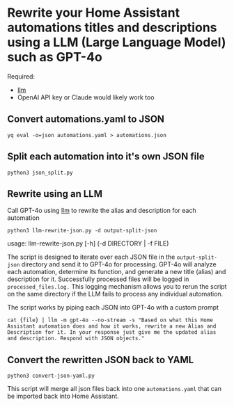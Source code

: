 # Rewrite your Home Assistant automations titles and descriptions using a LLM (Large Language Model) such as GPT-4o

Required:

- [llm](https://llm.datasette.io/en/stable/)
- OpenAI API key or Claude would likely work too

## Convert automations.yaml to JSON

`yq eval -o=json automations.yaml > automations.json`

## Split each automation into it's own JSON file

`python3 json_split.py`

## Rewrite using an LLM

Call GPT-4o using [llm](https://llm.datasette.io/en/stable/) to rewrite the alias and description for each automation

`python3 llm-rewrite-json.py -d output-split-json`

usage: llm-rewrite-json.py [-h] (-d DIRECTORY | -f FILE)

 The script is designed to iterate over each JSON file in the `output-split-json` directory and send it to GPT-4o for processing. GPT-4o will analyze each automation, determine its function, and generate a new title (alias) and description for it. Successfully processed files will be logged in `processed_files.log.` This logging mechanism allows you to rerun the script on the same directory if the LLM fails to process any individual automation.

 The script works by piping each JSON into GPT-4o with a custom prompt

`cat {file} | llm -m gpt-4o --no-stream -s "Based on what this Home Assistant automation does and how it works, rewrite a new Alias and Description for it. In your response just give me the updated alias and description. Respond with JSON objects."`

## Convert the rewritten JSON back to YAML

 `python3 convert-json-yaml.py`

This script will merge all json files back into one `automations.yaml` that can be imported back into Home Assistant.
